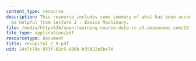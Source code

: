 ```yaml
---
content_type: resource
description: This resource includes some summary of what has been accomplished may
  be helpful from lecture 2 - Basics Machinary.
file: /media/https%3A/open-learning-course-data-rc.s3.amazonaws.com/12-864-inference-from-data-and-models-spring-2005/24c7c74c953f02c5806bb35d22a5be74_recapitul_2_9.pdf
file_type: application/pdf
resourcetype: Document
title: recapitul_2_9.pdf
uid: 24c7c74c-953f-02c5-806b-b35d22a5be74
---
```


